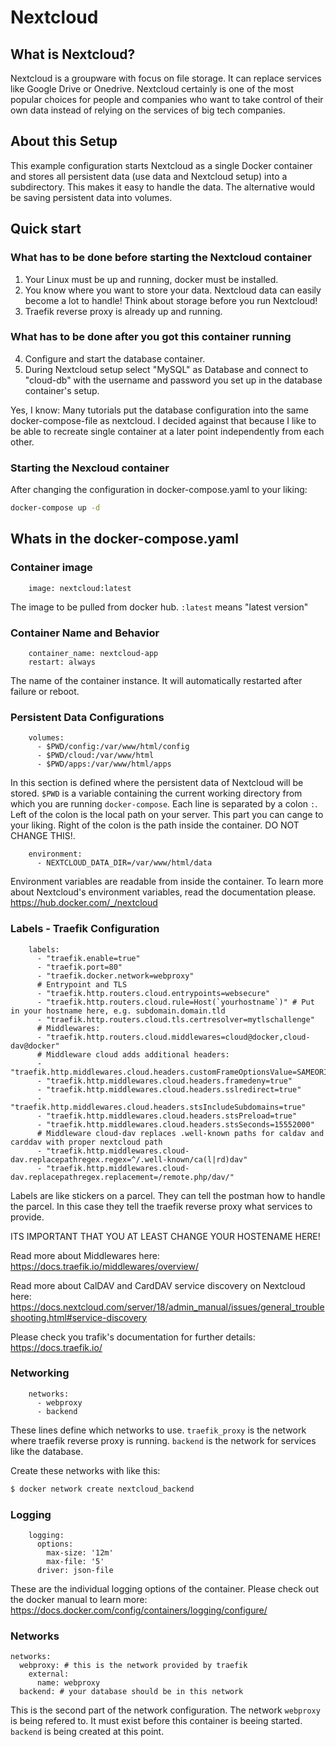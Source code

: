 # Nextcloud

## What is Nextcloud?

Nextcloud is a groupware with focus on file storage. It can replace services like Google Drive or Onedrive. Nextcloud certainly is one of the most popular choices for people and companies who want to take control of their own data instead of relying on the services of big tech companies.

## About this Setup

This example configuration starts Nextcloud as a single Docker container and stores all persistent data (use data and Nextcloud setup) into a subdirectory. This makes it easy to handle the data. The alternative would be saving persistent data into volumes. 

## Quick start

### What has to be done before starting the Nextcloud container

1. Your Linux must be up and running, docker must be installed.
2. You know where you want to store your data. Nextcloud data can easily become a lot to handle! Think about storage before you run Nextcloud!
3. Traefik reverse proxy is already up and running.

### What has to be done after you got this container running

4. Configure and start the database container.
5. During Nextcloud setup select "MySQL" as Database and connect to "cloud-db" with the username and password you set up in the database container's setup.

Yes, I know: Many tutorials put the database configuration into the same docker-compose-file as nextcloud. I decided against that because I like to be able to recreate single container at a later point independently from each other.

### Starting the Nexcloud container

After changing the configuration in docker-compose.yaml to your liking:

```bash
docker-compose up -d
```

## Whats in the docker-compose.yaml

### Container image

```
    image: nextcloud:latest
```

The image to be pulled from docker hub. ```:latest``` means "latest version" 

### Container Name and Behavior

```
    container_name: nextcloud-app
    restart: always
```

The name of the container instance. It will automatically restarted after failure or reboot.

### Persistent Data Configurations

```
    volumes:
      - $PWD/config:/var/www/html/config
      - $PWD/cloud:/var/www/html
      - $PWD/apps:/var/www/html/apps
```

In this section is defined where the persistent data of Nextcloud will be stored. ```$PWD``` is a variable containing the current working directory from which you are running ```docker-compose```. Each line is separated by a colon ```:```. Left of the colon is the local path on your server. This part you can cange to your liking. Right of the colon is the path inside the container. DO NOT CHANGE THIS!.

```
    environment:
      - NEXTCLOUD_DATA_DIR=/var/www/html/data
``` 

Environment variables are readable from inside the container. To learn more about Nextcloud's environment variables, read the documentation please. <https://hub.docker.com/_/nextcloud>

### Labels - Traefik Configuration

```
    labels:
      - "traefik.enable=true"
      - "traefik.port=80"
      - "traefik.docker.network=webproxy"
      # Entrypoint and TLS
      - "traefik.http.routers.cloud.entrypoints=websecure"
      - "traefik.http.routers.cloud.rule=Host(`yourhostname`)" # Put in your hostname here, e.g. subdomain.domain.tld
      - "traefik.http.routers.cloud.tls.certresolver=mytlschallenge"
      # Middlewares:
      - "traefik.http.routers.cloud.middlewares=cloud@docker,cloud-dav@docker"
      # Middleware cloud adds additional headers:
      - "traefik.http.middlewares.cloud.headers.customFrameOptionsValue=SAMEORIGIN"
      - "traefik.http.middlewares.cloud.headers.framedeny=true"
      - "traefik.http.middlewares.cloud.headers.sslredirect=true"
      - "traefik.http.middlewares.cloud.headers.stsIncludeSubdomains=true"
      - "traefik.http.middlewares.cloud.headers.stsPreload=true"
      - "traefik.http.middlewares.cloud.headers.stsSeconds=15552000"
      # Middleware cloud-dav replaces .well-known paths for caldav and carddav with proper nextcloud path
      - "traefik.http.middlewares.cloud-dav.replacepathregex.regex=^/.well-known/ca(l|rd)dav"
      - "traefik.http.middlewares.cloud-dav.replacepathregex.replacement=/remote.php/dav/"
```

Labels are like stickers on a parcel. They can tell the postman how to handle the parcel. In this case they tell the traefik reverse proxy what services to provide.

ITS IMPORTANT THAT YOU AT LEAST CHANGE YOUR HOSTENAME HERE!

Read more about Middlewares here:
<https://docs.traefik.io/middlewares/overview/>

Read more about CalDAV and CardDAV service discovery on Nextcloud here:
<https://docs.nextcloud.com/server/18/admin_manual/issues/general_troubleshooting.html#service-discovery>

Please check you trafik's documentation for further details: <https://docs.traefik.io/>

### Networking

```
    networks:
      - webproxy
      - backend
```

These lines define which networks to use. ```traefik_proxy``` is the network where traefik reverse proxy is running. ```backend``` is the network for services like the database.

Create these networks with like this:

```bash
$ docker network create nextcloud_backend
```

### Logging

```
    logging:
      options:
        max-size: '12m'
        max-file: '5'
      driver: json-file
```

These are the individual logging options of the container. Please check out the docker manual to learn more: <https://docs.docker.com/config/containers/logging/configure/>

### Networks

```
networks:
  webproxy: # this is the network provided by traefik
    external:
      name: webproxy
  backend: # your database should be in this network
```

This is the second part of the network configuration. The network ```webproxy``` is being refered to. It must exist before this container is beeing started. ```backend``` is being created at this point.
